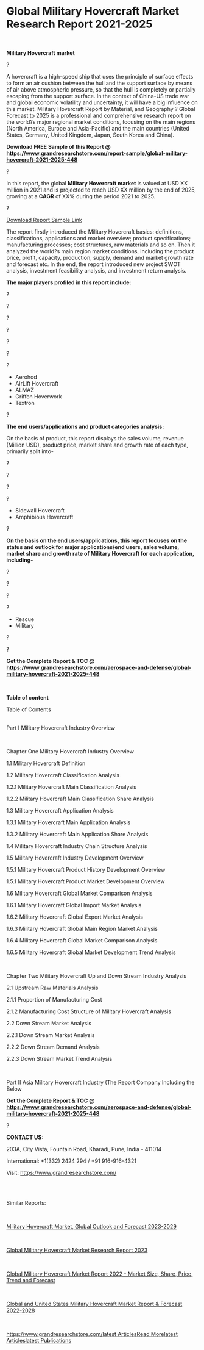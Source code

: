 <h1>Global Military Hovercraft Market Research Report 2021-2025</h1><br/><p><strong>Military Hovercraft market</strong></p>
 
 
 
 <p>? </p>
 
 
 
 <p>A hovercraft is a high-speed ship that uses the principle of surface effects to form an air cushion between the hull and the support surface by means of air above atmospheric pressure, so that the hull is completely or partially escaping from the support surface. In the context of China-US trade war and global economic volatility and uncertainty, it will have a big influence on this market. Military Hovercraft Report by Material, and Geography ? Global Forecast to 2025 is a professional and comprehensive research report on the world?s major regional market conditions, focusing on the main regions (North America, Europe and Asia-Pacific) and the main countries (United States, Germany, United Kingdom, Japan, South Korea and China).</p>
 
 
 
 <div><b>Download FREE Sample of this Report @ <a href="https://www.grandresearchstore.com/report-sample/global-military-hovercraft-2021-2025-448">https://www.grandresearchstore.com/report-sample/global-military-hovercraft-2021-2025-448</a></b></div>
 
 
 
 <p>? </p>
 
 
 
 <p>In this report, the global <strong>Military Hovercraft market</strong> is valued at USD XX million in 2021 and is projected to reach USD XX million by the end of 2025, growing at a <strong>CAGR</strong> of XX% during the period 2021 to 2025.</p>
 
 
 
 <p>? </p>
 
 
 
 <p><a href="https://www.grandresearchstore.com/mr-admin/report-sample/global-military-hovercraft-2021-2025-448">Download Report Sample Link</a></p>
 
 
 
 <p>The report firstly introduced the Military Hovercraft basics: definitions, classifications, applications and market overview; product specifications; manufacturing processes; cost structures, raw materials and so on. Then it analyzed the world?s main region market conditions, including the product price, profit, capacity, production, supply, demand and market growth rate and forecast etc. In the end, the report introduced new project SWOT analysis, investment feasibility analysis, and investment return analysis.</p>
 
 
 
 <p><strong>The <strong>major players</strong> profiled in this report include:</strong></p>
 
 
 
 <p>? </p>
 
 
 
 <p>? </p>
 
 
 
 <p>? </p>
 
 
 
 <p>? </p>
 
 
 
 <p>? </p>
 
 
 
 <p>? </p>
 
 
 
 <p>? </p>
 
 
 
 <ul>
 
 <li>Aerohod</li>
 
 <li>AirLift Hovercraft</li>
 
 <li>ALMAZ</li>
 
 <li>Griffon Hoverwork</li>
 
 <li>Textron</li>
 
 </ul>
 
 
 
 <p>? </p>
 
 
 
 <p><strong>The end users/applications and product categories analysis:</strong></p>
 
 
 
 <p>On the basis of product, this report displays the sales volume, revenue (Million USD), product price, market share and growth rate of each type, primarily split into-</p>
 
 
 
 <p>? </p>
 
 
 
 <p>? </p>
 
 
 
 <p>? </p>
 
 
 
 <p>? </p>
 
 
 
 <ul>
 
 <li>Sidewall Hovercraft</li>
 
 <li>Amphibious Hovercraft</li>
 
 </ul>
 
 
 
 <p>? </p>
 
 
 
 <p><strong>On the basis on the end users/applications, this report focuses on the status and outlook for major applications/end users, sales volume, market share and growth rate of Military Hovercraft for each application, including-</strong></p>
 
 
 
 <p>? </p>
 
 
 
 <p>? </p>
 
 
 
 <p>? </p>
 
 
 
 <p>? </p>
 
 
 
 <ul>
 
 <li>Rescue</li>
 
 <li>Military</li>
 
 </ul>
 
 
 
 <p>? </p>
 
 
 
 <p>? </p>
 
 
 
 <div><b>Get the Complete Report & TOC @ <a href="https://www.grandresearchstore.com/aerospace-and-defense/global-military-hovercraft-2021-2025-448">https://www.grandresearchstore.com/aerospace-and-defense/global-military-hovercraft-2021-2025-448</a></b></div>
 
 
 
 <p><br />
 
 <b>Table of content</b></p>
 
 
 
 <p>Table of Contents<br />
 
 <br />
 
 Part I Military Hovercraft Industry Overview<br />
 
 <br />
 
 Chapter One Military Hovercraft Industry Overview<br />
 
 1.1 Military Hovercraft Definition<br />
 
 1.2 Military Hovercraft Classification Analysis<br />
 
 1.2.1 Military Hovercraft Main Classification Analysis<br />
 
 1.2.2 Military Hovercraft Main Classification Share Analysis<br />
 
 1.3 Military Hovercraft Application Analysis<br />
 
 1.3.1 Military Hovercraft Main Application Analysis<br />
 
 1.3.2 Military Hovercraft Main Application Share Analysis<br />
 
 1.4 Military Hovercraft Industry Chain Structure Analysis<br />
 
 1.5 Military Hovercraft Industry Development Overview<br />
 
 1.5.1 Military Hovercraft Product History Development Overview<br />
 
 1.5.1 Military Hovercraft Product Market Development Overview<br />
 
 1.6 Military Hovercraft Global Market Comparison Analysis<br />
 
 1.6.1 Military Hovercraft Global Import Market Analysis<br />
 
 1.6.2 Military Hovercraft Global Export Market Analysis<br />
 
 1.6.3 Military Hovercraft Global Main Region Market Analysis<br />
 
 1.6.4 Military Hovercraft Global Market Comparison Analysis<br />
 
 1.6.5 Military Hovercraft Global Market Development Trend Analysis<br />
 
 <br />
 
 Chapter Two Military Hovercraft Up and Down Stream Industry Analysis<br />
 
 2.1 Upstream Raw Materials Analysis<br />
 
 2.1.1 Proportion of Manufacturing Cost<br />
 
 2.1.2 Manufacturing Cost Structure of Military Hovercraft Analysis<br />
 
 2.2 Down Stream Market Analysis<br />
 
 2.2.1 Down Stream Market Analysis<br />
 
 2.2.2 Down Stream Demand Analysis<br />
 
 2.2.3 Down Stream Market Trend Analysis<br />
 
 <br />
 
 Part II Asia Military Hovercraft Industry (The Report Company Including the Below</p>
 
 
 
 <div><b>Get the Complete Report & TOC @ <a href="https://www.grandresearchstore.com/aerospace-and-defense/global-military-hovercraft-2021-2025-448">https://www.grandresearchstore.com/aerospace-and-defense/global-military-hovercraft-2021-2025-448</a></b></div>
 
 
 
 <p>? </p>
 
 
 
 <p><b>CONTACT US:</b><br />
 
 203A, City Vista, Fountain Road, Kharadi, Pune, India - 411014<br />
 
 International: +1(332) 2424 294 / +91 916-916-4321<br />
 
 Visit: <a href="https://www.grandresearchstore.com/">https://www.grandresearchstore.com/</a><br />
 
 <br />
 
 <br />
 
 Similar Reports:<br />
 
 <br />
 
 <a href="https://www.grandresearchstore.com/automotive-and-transportation/global-military-hovercraft-forecast-2023-2029-529">Military Hovercraft Market, Global Outlook and Forecast 2023-2029</a><br />
 
 <br />
 
 <a href="https://www.grandresearchstore.com/automotive-and-transportation/global-military-hovercraft-2023-895">Global Military Hovercraft Market Research Report 2023</a><br />
 
 <br />
 
 <a href="https://www.grandresearchstore.com/machines/global-military-hovercraft-2022-88">Global Military Hovercraft Market Report 2022 - Market Size, Share, Price, Trend and Forecast</a><br />
 
 <br />
 
 <a href="https://www.grandresearchstore.com/automotive-and-transportation/global-united-states-military-hovercraft-2022-2028-344">Global and United States Military Hovercraft Market Report & Forecast 2022-2028</a><br />
 
 <br />
 
 <a href="https://gyeongbokgung.com">https://www.grandresearchstore.com/</a><a href="https://hallyeomaritime.com">latest Articles</a><a href="https://jingwansa.com">Read More</a><a href="https://nguoiviet.jp/">latest Articles</a><a href="https://www.intelmarketresearch.com/">latest Publications</a></p>